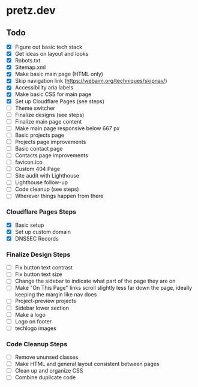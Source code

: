 # pretz.dev

## Todo

- [x] Figure out basic tech stack
- [x] Get ideas on layout and looks
- [x] Robots.txt
- [x] Sitemap.xml
- [x] Make basic main page (HTML only)
- [x] Skip navigation link (<https://webaim.org/techniques/skipnav/>)
- [x] Accessibility aria labels
- [x] Make basic CSS for main page
- [x] Set up Cloudflare Pages (see steps)
- [ ] Theme switcher
- [ ] Finalize designs (see steps)
- [ ] Finalize main page content
- [ ] Make main page responsive below 667 px
- [ ] Basic projects page
- [ ] Projects page improvements
- [ ] Basic contact page
- [ ] Contacts page improvements
- [ ] favicon.ico
- [ ] Custom 404 Page
- [ ] Site audit with Lighthouse
- [ ] Lighthouse follow-up
- [ ] Code cleanup (see steps)
- [ ] Wherever things happen from there

### Cloudflare Pages Steps
- [x] Basic setup
- [x] Set up custom domain
- [x] DNSSEC Records

### Finalize Design Steps

- [ ] Fix button text contrast
- [ ] Fix button text size
- [ ] Change the sidebar to indicate what part of the page they are on
- [ ] Make "On This Page" links scroll slightly less far down the page, ideally keeping the margin like nav does
- [ ] Project-preview projects
- [ ] Sidebar lower section
- [ ] Make a logo
- [ ] Logo on footer
- [ ] techlogo images

### Code Cleanup Steps

- [ ] Remove ununsed classes
- [ ] Make HTML and general layout consistent between pages
- [ ] Clean up and organize CSS
- [ ] Combine duplicate code
